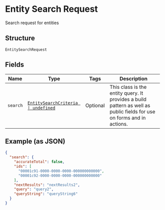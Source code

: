 
# Entity Search Request

Search request for entities

## Structure

`EntitySearchRequest`

## Fields

| Name | Type | Tags | Description |
|  --- | --- | --- | --- |
| `search` | [`EntitySearchCriteria \| undefined`](../../doc/models/entity-search-criteria.md) | Optional | This class is the entity query. It provides a build pattern as well as public fields for use on forms and in actions. |

## Example (as JSON)

```json
{
  "search": {
    "accurateTotal": false,
    "ids": [
      "00001c91-0000-0000-0000-000000000000",
      "00001c92-0000-0000-0000-000000000000"
    ],
    "nextResults": "nextResults2",
    "query": "query2",
    "queryString": "queryString6"
  }
}
```

